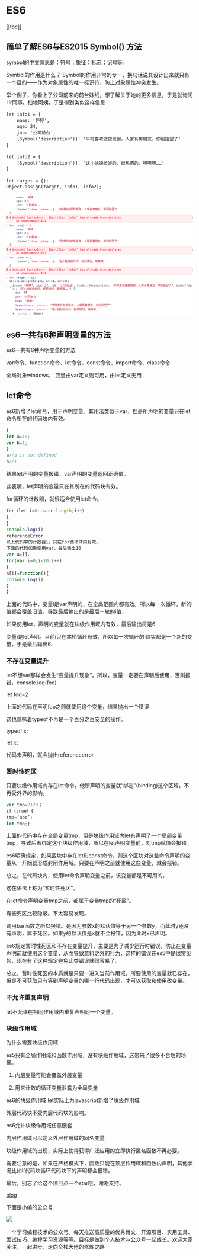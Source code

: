 # ES6
[[toc]]

## 简单了解ES6与ES2015 Symbol() 方法
symbol的中文意思是：符号；象征；标志；记号等。

Symbol的作用是什么？
Symbol的作用非常的专一，换句话说其设计出来就只有一个目的——作为对象属性的唯一标识符，防止对象属性冲突发生。

举个例子，你看上了公司前来的前台妹纸，想了解关于她的更多信息，于是就询问Hr同事，扫地阿姨，于是得到类似这样信息：
```js{9}
let info1 = {
    name: '婷婷',
    age: 24,
    job: '公司前台',
    [Symbol('description')]: '平时喜欢做做瑜伽，人家有男朋友，你别指望了'
}

let info2 = {
    [Symbol('description')]: '这小姑娘挺好的，挺热情的，嘿嘿嘿……'
}

let target = {};
Object.assign(target, info1, info2);
```
![avatar](public/es6.png)

## es6一共有6种声明变量的方法
es6一共有6种声明变量的方法

var命令、function命令、let命令、const命令、import命令、class命令

全局对象windows， 变量由var定义则可用，由let定义无用

## let命令
es6新增了let命令，用于声明变量。其用法类似于var，但是所声明的变量只在let命令所在的代码块内有效。
```js
{
let a=10;
var b=1;
}
a//a is not defined
b//1
```

结果let声明的变量报错，var声明的变量返回正确值。

这表明，let声明的变量只在其所在的代码块有效。

for循环的计数器，就很适合使用let命令。
```js
for（let i=0;i<arr.length;i++）
{
}
console.log(i)
referenceError
以上代码中的计数器i，只在for循环体内有效。
下面的代码如果使用var，最后输出10
var a=[]，
for(var i=0;i<10;i++)
{
a[i]=function(){
console.log(i)
}
}
```

上面的代码中，变量i是var声明的，在全局范围内都有效。所以每一次循环，新的i值都会覆盖旧值，导致最后输出的是最后一轮的i值，

如果使用let，声明的变量就在块级作用域内有效，最后输出将是6

变量i是let声明。当前i只在本轮循环有效，所以每一次循环的i其实都是一个新的变量，于是最后输出6.
### 不存在变量提升

let不想var那样会发生“变量提升现象”。所以，变量一定要在声明后使用，否则报错，console.log(foo)

let foo=2

上面的代码在声明foo之前就使用这个变量，结果抛出一个错误

这也意味着typeof不再是一个百分之百安全的操作。

typeof x;

let x;

代码未声明，就会抛出referenceerror
### 暂时性死区
只要块级作用域内存在let命令，他所声明的变量就“绑定”(binding)这个区域，不再受外界的影响。
```js
var tmp=2123；
if（true）{
tmp=‘abc’;
let tmp;}
```
上面的代码中存在全局变量tmp，但是块级作用域内let有声明了一个局部变量tmp，导致后者绑定这个块级作用域，所以在let声明变量前，对tmp赋值会报错。

es6明确规定，如果区块中存在let和const命令，则这个区块对这些命令声明的变量从一开始就形成封闭作用域。只要在声明之前就使用这些变量，就会报错。

总之，在代码块内，使用let命令声明变量之前，该变量都是不可用的。

这在语法上称为“暂时性死区”。

在let命令声明变量tmp之前，都属于变量tmp的“死区”。

有些死区比较隐蔽。不太容易发现。

调用bar函数之所以报错。是因为参数x的默认值等于另一个参数y，而此时y还没有声明，属于死区。如果y的默认值是x就不会报错，因为此时x已声明。

es6规定暂时性死区和不存在变量提升，主要是为了减少运行时错误，防止在变量声明前就使用这个变量，从而导致意料之外的行为，这样的错误在es5中是很常见的，现在有了这种规定避免此类错误就很容易了。

总之，暂时性死区的本质就是只要一进入当前作用域，所要使用的变量就已存在，但是不可获取只有等到声明变量的哪一行代码出现，才可以获取和使用改变量。

### 不允许重复声明

let不允许在相同作用域内重复声明同一个变量。

### 块级作用域

为什么需要块级作用域

es5只有全局作用域和函数作用域，没有块级作用域，这带来了很多不合理的场景。

1. 内层变量可能会覆盖外层变量

2. 用来计数的循环变量泄露为全局变量

es6的块级作用域
let实际上为javascript新增了块级作用域

外层代码块不受内层代码块的影响。

es6允许块级作用域任意嵌套

内层作用域可以定义外层作用域的同名变量

块级作用域的出现，实际上使得获得广泛应用的立即执行匿名函数不再必要。

需要注意的是，如果在严格模式下，函数只能在顶层作用域和函数内声明，其他状况比如if代码块循环代码块下的声明都会报错。



最后，别忘了给这个项目点一个star哦，谢谢支持。

[blog](https://github.com/qiufeihong2018/vuepress-blog)

下面是小编的公众号

![](https://user-gold-cdn.xitu.io/2019/9/4/16cfa4d4d7f6daa9?w=270&h=270&f=webp&s=16438)

一个学习编程技术的公众号。每天推送高质量的优秀博文、开源项目、实用工具、面试技巧、编程学习资源等等。目标是做到个人技术与公众号一起成长。欢迎大家关注，一起进步，走向全栈大佬的修炼之路